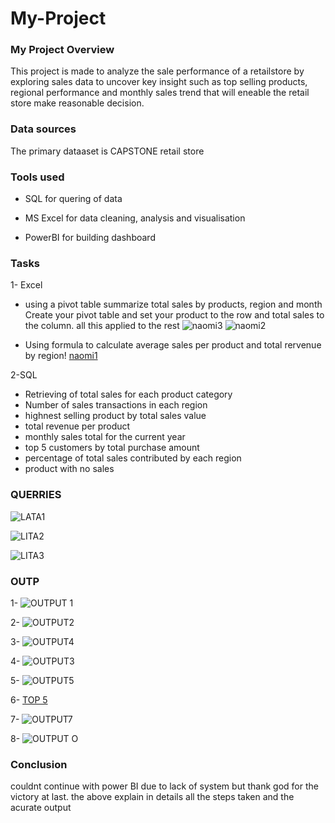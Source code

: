 
# My-Project

### My Project Overview

This project is made to analyze the  sale performance of a retailstore by exploring 
sales data to uncover key insight such as top selling products, regional performance and monthly sales
trend that will eneable the retail store make reasonable decision.

### Data sources
The primary dataaset is CAPSTONE retail store

###  Tools used
- SQL for quering of data

- MS Excel for data cleaning, analysis and visualisation
- PowerBI for building dashboard

### Tasks
1- Excel
- using a pivot table summarize total sales by products, region and month 
Create your pivot table and set your product to the row and total sales to the column. all this applied to the rest
![naomi3](https://github.com/user-attachments/assets/c06d5520-ef61-4d3e-af18-2b784e35bc88)
![naomi2](https://github.com/user-attachments/assets/ae6d4542-7d35-4f99-8270-3e358c1e7edf)

- Using formula to calculate average sales per product and total rervenue by region!
[naomi1](https://github.com/user-attachments/assets/99f539da-fc41-484a-9442-3f5e8254a3a4)

2-SQL
- Retrieving of total sales for each product category
- Number of sales transactions in each region
- highnest selling product by total sales value
- total revenue per product
- monthly sales total for the current year
- top 5 customers by total purchase amount
- percentage of total sales contributed by each region
- product with no sales

### QUERRIES
![LATA1](https://github.com/user-attachments/assets/180ca641-9b36-411a-bb4e-29f1469991e4)

![LITA2](https://github.com/user-attachments/assets/bb200616-6f1d-47a4-bc01-85351d186424)

![LITA3](https://github.com/user-attachments/assets/10781d55-025f-4e03-a285-f98ef5be6fbc)

### OUTP

1- ![OUTPUT 1](https://github.com/user-attachments/assets/f09c53fb-ee92-4915-9920-cbebeef881f5)

2-  ![OUTPUT2](https://github.com/user-attachments/assets/22f87299-59c9-4911-a25a-af34ca04c2eb)

3-  ![OUTPUT4](https://github.com/user-attachments/assets/30688822-ece5-4686-8480-2d68835c3897)

4- ![OUTPUT3](https://github.com/user-attachments/assets/e06636db-e2a7-40a4-950e-23584b233373)

 5-  ![OUTPUT5](https://github.com/user-attachments/assets/5b6762e7-bf43-4d84-9c90-7154512f2739) 
 
6-  [TOP 5](https://github.com/user-attachments/assets/56ff6ac2-7a7a-415b-843f-2e7a823a32d1)

7-   ![OUTPUT7](https://github.com/user-attachments/assets/9bccc337-2fb2-462e-af41-ca208196a141)

8-   ![OUTPUT O](https://github.com/user-attachments/assets/314a799a-883a-40f7-bc4d-a3b1cbba1627)

  ### Conclusion
  
  couldnt continue with power BI due to lack of system but thank god for the victory at last. 
  the above explain in details all the steps taken and the acurate output 



